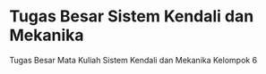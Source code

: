 # Tugas Besar Sistem Kendali dan Mekanika

Tugas Besar Mata Kuliah Sistem Kendali dan Mekanika Kelompok 6
